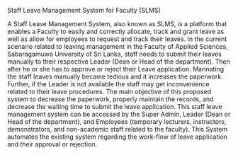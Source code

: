 Staff Leave Management System for Faculty (SLMS)

A Staff Leave Management System, also known as SLMS, is a platform that enables a Faculty to easily and correctly allocate, track and grant leave as well as allow for employees to request and track their leaves. In the current scenario related to leaving management in the Faculty of Applied Sciences, Sabaragamuwa University of Sri Lanka, staff needs to submit their leaves manually to their respective Leader (Dean or Head of the department). Then after he or she has to approve or reject their Leave application. Marinating the staff leaves manually became tedious and it increases the paperwork. Further, if the Leader is not available the staff may get inconvenience related to their leave procedures.
The main objective of this proposed system to decrease the paperwork, properly maintain the records, and decrease the waiting time to submit the leave application. This staff leave management system can be accessed by the Super Admin, Leader (Dean or Head of the department), and Employees (temporary lecturers, instructors, demonstrators, and non-academic staff related to the faculty). This System automates the existing system regarding the work-flow of leave application and their approval or rejection.

